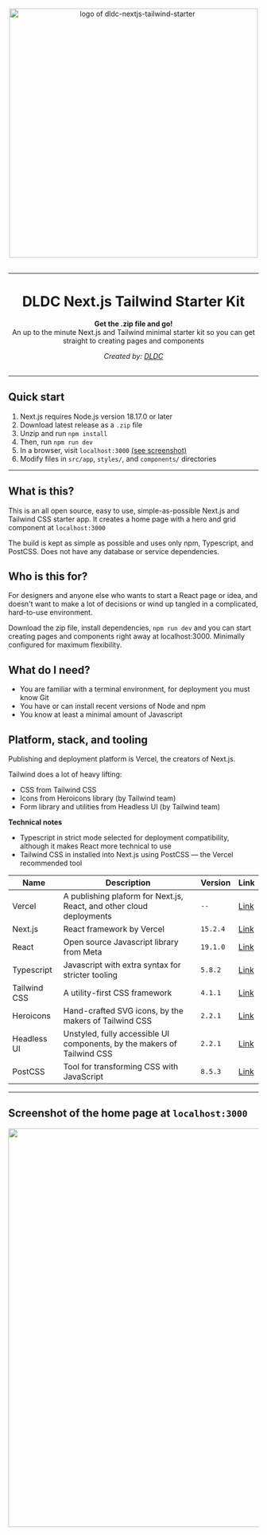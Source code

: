 <p align="center">
  <br>
  <img width="500" src="https://github.com/user-attachments/assets/e3ad3a88-729d-4d23-be1f-43228fa9b70c" alt="logo of dldc-nextjs-tailwind-starter">
  <br>
  <br>
</p>

----

<h1 align='center'>DLDC Next.js Tailwind Starter Kit</h1>
<p align='center'>
  <b>Get the .zip file and go!</b>
  <br />
  An up to the minute Next.js and Tailwind minimal starter kit so you can get straight to creating pages and components
</p>
<p align='center'>
  <i>Created by: <a href='https://douglee.co' target="_blank">DLDC</a></i>
  <br><br>
</p>

----

## Quick start
1. Next.js requires Node.js version 18.17.0 or later
2. Download latest release as a `.zip` file
3. Unzip and run `npm install`
4. Then, run `npm run dev`
5. In a browser, visit `localhost:3000` [(see screenshot)](https://github.com/duggi/dldc-nextjs-tailwind-starter/tree/main?tab=readme-ov-file#screenshot-of-the-home-page-at-localhost3000)
6. Modify files in `src/app`, `styles/`, and `components/` directories

----

## What is this?
This is an all open source, easy to use, simple-as-possible Next.js and Tailwind CSS starter app. It creates a home page with a hero and grid component at `localhost:3000`

The build is kept as simple as possible and uses only npm, Typescript, and PostCSS. Does not have any database or service dependencies.

## Who is this for?
For designers and anyone else who wants to start a React page or idea, and doesn't want to make a lot of decisions or wind up tangled in a complicated, hard-to-use environment.

Download the zip file, install dependencies, `npm run dev` and you can start creating pages and components right away at localhost:3000. Minimally configured for maximum flexibility.

## What do I need?
- You are familiar with a terminal environment, for deployment you must know Git
- You have or can install recent versions of Node and npm
- You know at least a minimal amount of Javascript

## Platform, stack, and tooling
Publishing and deployment platform is Vercel, the creators of Next.js. 

Tailwind does a lot of heavy lifting:
- CSS from Tailwind CSS
- Icons from Heroicons library (by Tailwind team)
- Form library and utilities from Headless UI (by Tailwind team)

**Technical notes**
- Typescript in strict mode selected for deployment compatibility, although it makes React more technical to use
- Tailwind CSS in installed into Next.js using PostCSS — the Vercel recommended tool

| Name | Description | Version | Link |
|------|---------|-------------|------|
| Vercel | A publishing plaform for Next.js, React, and other cloud deployments | `--` | [Link]() 
| Next.js |  React framework by Vercel | `15.2.4` | [Link](https://vercel.com/frameworks/nextjs) |
| React | Open source Javascript library from Meta | `19.1.0` | [Link](https://react.dev/)
| Typescript | Javascript with extra syntax for stricter tooling | `5.8.2` | [Link](https://www.typescriptlang.org/)
| Tailwind CSS | A utility-first CSS framework | `4.1.1` | [Link](https://tailwindcss.com/)
| Heroicons | Hand-crafted SVG icons, by the makers of Tailwind CSS | `2.2.1` | [Link](https://heroicons.com/)
| Headless UI | Unstyled, fully accessible UI components, by the makers of Tailwind CSS | `2.2.1` | [Link](https://headlessui.com/)
| PostCSS | Tool for transforming CSS with JavaScript | `8.5.3` | [Link](https://postcss.org/)

----

## Screenshot of the home page at `localhost:3000`
<img width=800 src="https://github.com/user-attachments/assets/87c0fa0d-6b50-4934-8368-6c66eaf2f247" />

